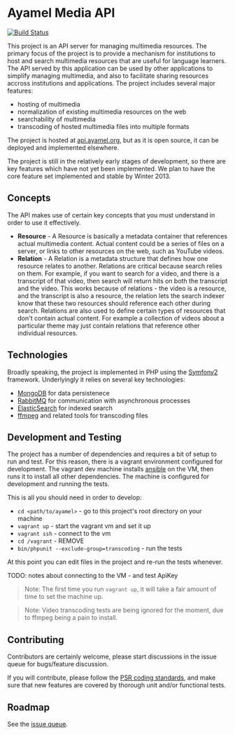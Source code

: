 # Ayamel Media API #

[![Build Status](https://travis-ci.org/AmericanCouncils/AyamelResourceApiServer.png?branch=master)](https://travis-ci.org/AmericanCouncils/AyamelResourceApiServer)

This project is an API server for managing multimedia resources.  The primary focus of the project is to provide a 
mechanism for institutions to host and search multimedia resources that are useful for language learners. The API served
by this application can be used by other applications to simplify managing multimedia, and also to facilitate
sharing resources accross institutions and applications.  The project includes several major features:

* hosting of multimedia
* normalization of existing multimedia resources on the web
* searchability of multimedia
* transcoding of hosted multimedia files into multiple formats

The project is hosted at [api.ayamel.org](http://api.ayamel.org), but as it is open source, it can be deployed
and implemented elsewhere.

The project is still in the relatively early stages of development, so there are key features which have not yet been implemented.  We plan to have the core feature set implemented and stable by Winter 2013.

## Concepts ##

The API makes use of certain key concepts that you must understand in order to use it effectively.

* **Resource** - A Resource is basically a metadata container that references actual multimedia content.  Actual content could be a series of files on a server, or links to other resources on the web, such as YouTube videos.
* **Relation** - A Relation is a metadata structure that defines how one resource relates to another.  Relations are critical because search relies on them.  For example, if you want to search for a video, and there is a transcript of that video, then search will return hits on both the transcript and the video.  This works because of relations - the video is a resource, and the transcript is also a resource, the relation lets the search indexer know that these two resources should reference each other during search.  Relations are also used to define certain types of resources that don't contain actual content.  For example a collection of videos about a particular theme may just contain relations that reference other individual resources.

## Technologies ##

Broadly speaking, the project is implemented in PHP using the [Symfony2](http://symfony.com/) framework.  Underlyingly it relies on 
several key technologies:

* [MongoDB](http://www.mongodb.org/) for data persistenece
* [RabbitMQ](http://www.rabbitmq.com/) for communication with asynchronous processes
* [ElasticSearch](http://www.elasticsearch.org/) for indexed search
* [ffmpeg](http://www.ffmpeg.org/) and related tools for transcoding files

## Development and Testing ##

The project has a number of dependencies and requires a bit of setup to run and test.  For this reason, there is a vagrant environment
configured for development. The vagrant dev machine installs [ansible](http://docs.ansible.com/intro_installation.html) on the VM, then runs it to install all other dependencies.  The machine is configured for development and running the tests.

This is all you should need in order to develop:

* `cd <path/to/ayamel>` - go to this project's root directory on your machine
* `vagrant up`          - start the vagrant vm and set it up
* `vagrant ssh`         - connect to the vm
* `cd /vagrant`         - REMOVE
* `bin/phpunit --exclude-group=transcoding` - run the tests

At this point you can edit files in the project and re-run the tests whenever.

TODO: notes about connecting to the VM - and test ApiKey

> Note: The first time you run `vagrant up`, it will take a fair amount of time to set the machine up.

> Note: Video transcoding tests are being ignored for the moment, due to ffmpeg being a pain to install.

## Contributing ##

Contributors are certainly welcome, please start discussions in the issue queue for bugs/feature discussion.

If you will contribute, please follow the [PSR coding standards](https://github.com/php-fig/fig-standards/blob/master/accepted/PSR-2-coding-style-guide.md), and make sure that new features are covered by thorough unit and/or functional tests.

## Roadmap ##

See the [issue queue](https://github.com/AmericanCouncils/AyamelResourceApiServer/issues).
